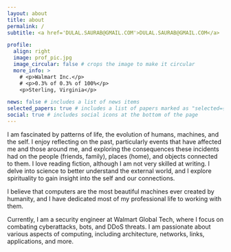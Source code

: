 ```yaml
---
layout: about
title: about
permalink: /
subtitle: <a href='DULAL.SAURAB@GMAIL.COM'>DULAL.SAURAB@GMAIL.COM</a>

profile:
  align: right
  image: prof_pic.jpg
  image_circular: false # crops the image to make it circular
  more_info: >
    # <p>Walmart Inc.</p>
    # <p>0.3% of 0.3% of 100%</p>
    <p>Sterling, Virginia</p>

news: false # includes a list of news items
selected_papers: true # includes a list of papers marked as "selected={true}"
social: true # includes social icons at the bottom of the page
---
```


I am fascinated by patterns of life, the evolution of humans, machines, and the self. I enjoy reflecting on the past, particularly events that have affected me and those around me, and exploring the consequences these incidents had on the people (friends, family), places (home), and objects connected to them. I love reading fiction, although I am not very skilled at writing. I delve into science to better understand the external world, and I explore spirituality to gain insight into the self and our connections.

I believe that computers are the most beautiful machines ever created by humanity, and I have dedicated most of my professional life to working with them.

Currently, I am a security engineer at Walmart Global Tech, where I focus on combating cyberattacks, bots, and DDoS threats. I am passionate about various aspects of computing, including architecture, networks, links, applications, and more.

